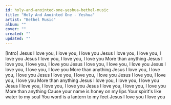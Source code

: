 ```yaml
---
id: holy-and-anointed-one-yeshua-bethel-music
title: "Holy And Anointed One - Yeshua"
artist: "Bethel Music"
album: ""
cover: ""
created: ""
updated: ""
---
```


[Intro]
Jesus I love you, I love you, I love you
Jesus I love you, I love you, I love you
Jesus I love you, I love you, I love you
More than anything
Jesus I love you, I love you, I love you
Jesus I love you, I love you, I love you
Jesus I love you, I love you, I love you
More than anything
Jesus I love you, I love you, I love you
Jesus I love you, I love you, I love you
Jesus I love you, I love you, I love you
More than anything
Jesus I love you, I love you, I lovе you
Jesus I love you, I love you, I lovе you
Jesus I love you, I love you, I love you
More than anything
Cause your name is honey on my lips
Your spirit's like water to my soul
You word is a lantern to my feet
Jesus I love you
I love you